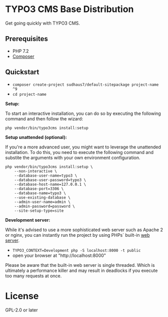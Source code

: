 # TYPO3 CMS Base Distribution

Get going quickly with TYPO3 CMS.

## Prerequisites

* PHP 7.2
* [Composer](https://getcomposer.org/download/)

## Quickstart

* `composer create-project sudhaus7/default-sitepackage project-name ^9`
* `cd project-name`

**Setup:**

To start an interactive installation, you can do so by executing the following
command and then follow the wizard:

```
php vendor/bin/typo3cms install:setup
```

**Setup unattended (optional):**

If you're a more advanced user, you might want to leverage the unattended installation.
To do this, you need to execute the following command and substite the arguments
with your own environment configuration.

```
php vendor/bin/typo3cms install:setup \
    --non-interactive \
    --database-user-name=typo3 \
    --database-user-password=typo3 \
    --database-host-name=127.0.0.1 \
    --database-port=3306 \
    --database-name=typo3 \
    --use-existing-database \
    --admin-user-name=admin \
    --admin-password=password \
    --site-setup-type=site
```

**Development server:**

While it's advised to use a more sophisticated web server such as
Apache 2 or nginx, you can instantly run the project by using PHPs` built-in
[web server](https://secure.php.net/manual/en/features.commandline.webserver.php).

* `TYPO3_CONTEXT=Development php -S localhost:8000 -t public`
* open your browser at "http://localhost:8000"

Please be aware that the built-in web server is single threaded. Which is ultimately
a performance killer and may result in deadlocks if you execute too many requests at once.

# License

GPL-2.0 or later
